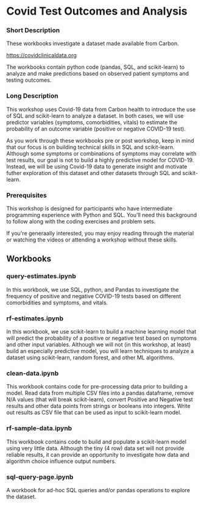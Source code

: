 # Covid Test Outcomes and Analysis

### Short Description

These workbooks investigate a dataset made available from Carbon.  

https://covidclinicaldata.org

The workbooks contain python code (pandas, SQL, and scikit-learn) to analyze and make predictions based on observed patient symptoms and testing outcomes.

### Long Description

This workshop uses Covid-19 data from Carbon health to introduce the use of SQL and scikit-learn to analyze a dataset. In both cases, we will use predictor variables (symptoms, comorbidities, vitals) to estimate the probability of an outcome variable (positive or negative COVID-19 test). 

As you work through these workbooks pre or post workshop, keep in mind that our focus is on building technical skills in SQL and scikit-learn. Although some symptoms or combinations of symptoms may correlate with test results, our goal is not to build a highly predictive model for COVID-19. Instead, we will be using Covid-19 data to generate insight and motivate futher exploration of this dataset and other datasets through SQL and scikit-learn.

### Prerequisites

This workshop is designed for participants who have intermediate programming experience with Python and SQL. You'll need this background to follow along with the coding exercises and problem sets. 

If you're generaally interested, you may enjoy reading through the material or watching the videos or attending a workshop without these skills. 

## Workbooks

### query-estimates.ipynb

In this workbook, we use SQL, python, and Pandas to investigate the frequency of positive and negative COVID-19 tests based on different comorbidities and symptoms, and vitals. 

### rf-estimates.ipynb

In this workbook, we use scikit-learn to build a machine learning model that will predict the probability of a positive or negative test based on symptoms and other input variables. Although we will not (in this workshop, at least) build an especially predictive model, you will learn techniques to analyze a dataset using scikit-learn, random forest, and other ML algorithms. 

### clean-data.ipynb

This workbook contains code for pre-processing data prior to building a model. Read data from multiple CSV files into a pandas dataframe, remove N/A values (that will break scikit-learn), convert Positive and Negative test results and other data points from strings or booleans into integers. Write out results as CSV file that can be used as input to scikit-learn model.

### rf-sample-data.ipynb

This workbook contains code to build and populate a scikit-learn model using very little data. Although the tiny (4 row) data set will not provide reliable results, it can provide an opportunity to investigate how data and algorithm choice influence output numbers.

### sql-query-page.ipynb

A workbook for ad-hoc SQL queries and/or pandas operations to explore the dataset.  
